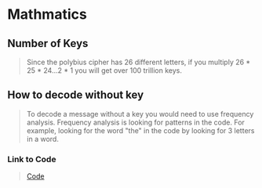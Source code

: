 # Mathmatics
## Number of Keys
> Since the polybius cipher has 26 different letters, if you multiply 26 * 25 * 24...2 * 1 you will get over 100 trillion keys. 
## How to decode without key
> To decode a message without a key you would need to use frequency analysis. Frequency analysis is looking for patterns in the code. For example, looking for the word "the" in the code by looking for 3 letters in a word.
### Link to Code
>[Code](https://github.com/EPHS-CyberSecurity-2020-Hour1/CipherProject/blob/Polybius_Cipher/Polybius_code.md)
